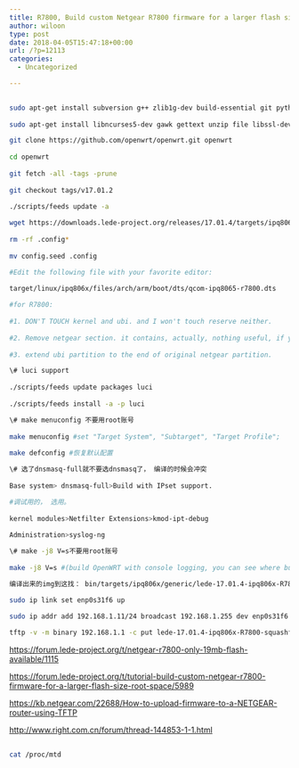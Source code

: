 ```yaml
---
title: R7800, Build custom Netgear R7800 firmware for a larger flash size/root space
author: wiloon
type: post
date: 2018-04-05T15:47:18+00:00
url: /?p=12113
categories:
  - Uncategorized

---
```

```bash
  
sudo apt-get install subversion g++ zlib1g-dev build-essential git python rsync man-db
  
sudo apt-get install libncurses5-dev gawk gettext unzip file libssl-dev wget

git clone https://github.com/openwrt/openwrt.git openwrt
  
cd openwrt
  
git fetch -all -tags -prune
  
git checkout tags/v17.01.2

./scripts/feeds update -a
  
wget https://downloads.lede-project.org/releases/17.01.4/targets/ipq806x/generic/config.seed -O config.seed
  
rm -rf .config*
  
mv config.seed .config

#Edit the following file with your favorite editor:
  
target/linux/ipq806x/files/arch/arm/boot/dts/qcom-ipq8065-r7800.dts

#for R7800:
  
#1. DON'T TOUCH kernel and ubi. and I won't touch reserve neither.
  
#2. Remove netgear section. it contains, actually, nothing useful, if you want to use lede.
  
#3. extend ubi partition to the end of original netgear partition.

\# luci support
  
./scripts/feeds update packages luci
  
./scripts/feeds install -a -p luci

\# make menuconfig 不要用root账号
  
make menuconfig #set "Target System", "Subtarget", "Target Profile";
  
make defconfig #恢复默认配置

\# 选了dnsmasq-full就不要选dnsmasq了， 编译的时候会冲突
  
Base system> dnsmasq-full>Build with IPset support.

#调试用的， 选用。
  
kernel modules>Netfilter Extensions>kmod-ipt-debug
  
Administration>syslog-ng

\# make -j8 V=s不要用root账号
  
make -j8 V=s #(build OpenWRT with console logging, you can see where build failed.).

编译出来的img到这找： bin/targets/ipq806x/generic/lede-17.01.4-ipq806x-R7800-squashfs-factory.img

sudo ip link set enp0s31f6 up
  
sudo ip addr add 192.168.1.11/24 broadcast 192.168.1.255 dev enp0s31f6

tftp -v -m binary 192.168.1.1 -c put lede-17.01.4-ipq806x-R7800-squashfs-factory.img

```

https://forum.lede-project.org/t/netgear-r7800-only-19mb-flash-available/1115
  
https://forum.lede-project.org/t/tutorial-build-custom-netgear-r7800-firmware-for-a-larger-flash-size-root-space/5989
  
https://kb.netgear.com/22688/How-to-upload-firmware-to-a-NETGEAR-router-using-TFTP

http://www.right.com.cn/forum/thread-144853-1-1.html

```bash
  
cat /proc/mtd
  
```